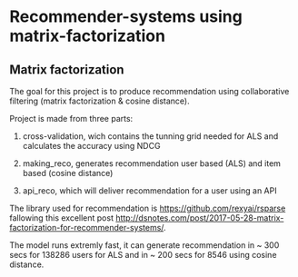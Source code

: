 Recommender-systems using matrix-factorization
================

## Matrix factorization

The goal for this project is to produce recommendation using
collaborative filtering (matrix factorization & cosine distance).

Project is made from three parts:

1.  cross-validation, wich contains the tunning grid needed for ALS and
    calculates the accuracy using NDCG

2.  making\_reco, generates recommendation user based (ALS) and item
    based (cosine distance)

3.  api\_reco, which will deliver recommendation for a user using an API

The library used for recommendation is
<https://github.com/rexyai/rsparse> fallowing this excellent post
<http://dsnotes.com/post/2017-05-28-matrix-factorization-for-recommender-systems/>.

The model runs extremly fast, it can generate recommendation in ~ 300
secs for 138286 users for ALS and in ~ 200 secs for 8546 using cosine
distance.
